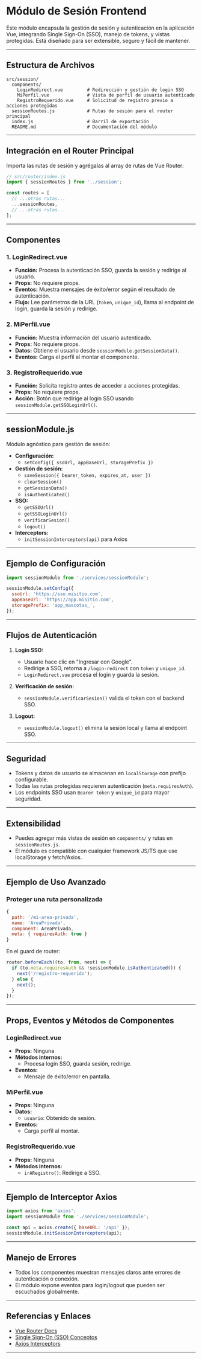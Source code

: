 # Módulo de Sesión Frontend

Este módulo encapsula la gestión de sesión y autenticación en la aplicación Vue, integrando Single Sign-On (SSO), manejo de tokens, y vistas protegidas. Está diseñado para ser extensible, seguro y fácil de mantener.

---

## Estructura de Archivos

```
src/session/
  components/
    LoginRedirect.vue         # Redirección y gestión de login SSO
    MiPerfil.vue              # Vista de perfil de usuario autenticado
    RegistroRequerido.vue     # Solicitud de registro previo a acciones protegidas
  sessionRoutes.js            # Rutas de sesión para el router principal
  index.js                    # Barril de exportación
  README.md                   # Documentación del módulo
```

---

## Integración en el Router Principal

Importa las rutas de sesión y agrégalas al array de rutas de Vue Router:

```js
// src/router/index.js
import { sessionRoutes } from '../session';

const routes = [
  // ...otras rutas...
  ...sessionRoutes,
  // ...otras rutas...
];
```

---

## Componentes

### 1. LoginRedirect.vue

- **Función:** Procesa la autenticación SSO, guarda la sesión y redirige al usuario.
- **Props:** No requiere props.
- **Eventos:** Muestra mensajes de éxito/error según el resultado de autenticación.
- **Flujo:** Lee parámetros de la URL (`token`, `unique_id`), llama al endpoint de login, guarda la sesión y redirige.

### 2. MiPerfil.vue

- **Función:** Muestra información del usuario autenticado.
- **Props:** No requiere props.
- **Datos:** Obtiene el usuario desde `sessionModule.getSessionData()`.
- **Eventos:** Carga el perfil al montar el componente.

### 3. RegistroRequerido.vue

- **Función:** Solicita registro antes de acceder a acciones protegidas.
- **Props:** No requiere props.
- **Acción:** Botón que redirige al login SSO usando `sessionModule.getSSOLoginUrl()`.

---

## sessionModule.js

Módulo agnóstico para gestión de sesión:

- **Configuración:**  
  - `setConfig({ ssoUrl, appBaseUrl, storagePrefix })`
- **Gestión de sesión:**  
  - `saveSession({ bearer_token, expires_at, user })`
  - `clearSession()`
  - `getSessionData()`
  - `isAuthenticated()`
- **SSO:**  
  - `getSSOUrl()`
  - `getSSOLoginUrl()`
  - `verificarSesion()`
  - `logout()`
- **Interceptors:**  
  - `initSessionInterceptors(api)` para Axios

---

## Ejemplo de Configuración

```js
import sessionModule from './services/sessionModule';

sessionModule.setConfig({
  ssoUrl: 'https://sso.misitio.com',
  appBaseUrl: 'https://app.misitio.com',
  storagePrefix: 'app_mascotas_',
});
```

---

## Flujos de Autenticación

1. **Login SSO:**  
   - Usuario hace clic en "Ingresar con Google".
   - Redirige a SSO, retorna a `/login-redirect` con `token` y `unique_id`.
   - `LoginRedirect.vue` procesa el login y guarda la sesión.

2. **Verificación de sesión:**  
   - `sessionModule.verificarSesion()` valida el token con el backend SSO.

3. **Logout:**  
   - `sessionModule.logout()` elimina la sesión local y llama al endpoint SSO.

---

## Seguridad

- Tokens y datos de usuario se almacenan en `localStorage` con prefijo configurable.
- Todas las rutas protegidas requieren autenticación (`meta.requiresAuth`).
- Los endpoints SSO usan `Bearer token` y `unique_id` para mayor seguridad.

---

## Extensibilidad

- Puedes agregar más vistas de sesión en `components/` y rutas en `sessionRoutes.js`.
- El módulo es compatible con cualquier framework JS/TS que use localStorage y fetch/Axios.

---

## Ejemplo de Uso Avanzado

### Proteger una ruta personalizada

```js
{
  path: '/mi-area-privada',
  name: 'AreaPrivada',
  component: AreaPrivada,
  meta: { requiresAuth: true }
}
```

En el guard de router:

```js
router.beforeEach((to, from, next) => {
  if (to.meta.requiresAuth && !sessionModule.isAuthenticated()) {
    next('/registro-requerido');
  } else {
    next();
  }
});
```

---

## Props, Eventos y Métodos de Componentes

### LoginRedirect.vue

- **Props:** Ninguna
- **Métodos internos:**  
  - Procesa login SSO, guarda sesión, redirige.
- **Eventos:**  
  - Mensaje de éxito/error en pantalla.

### MiPerfil.vue

- **Props:** Ninguna
- **Datos:**  
  - `usuario`: Obtenido de sesión.
- **Eventos:**  
  - Carga perfil al montar.

### RegistroRequerido.vue

- **Props:** Ninguna
- **Métodos internos:**  
  - `irARegistro()`: Redirige a SSO.

---

## Ejemplo de Interceptor Axios

```js
import axios from 'axios';
import sessionModule from './services/sessionModule';

const api = axios.create({ baseURL: '/api' });
sessionModule.initSessionInterceptors(api);
```

---

## Manejo de Errores

- Todos los componentes muestran mensajes claros ante errores de autenticación o conexión.
- El módulo expone eventos para login/logout que pueden ser escuchados globalmente.

---

## Referencias y Enlaces

- [Vue Router Docs](https://router.vuejs.org/)
- [Single Sign-On (SSO) Conceptos](https://auth0.com/docs/get-started/authentication-and-authorization-flow/sso)
- [Axios Interceptors](https://axios-http.com/docs/interceptors)

---